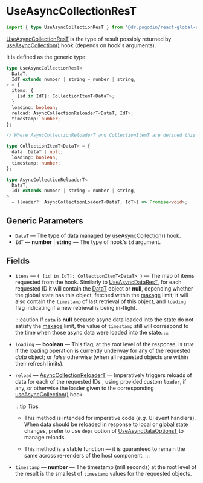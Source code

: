 # UseAsyncCollectionResT
```ts
import { type UseAsyncCollectionResT } from '@dr.pogodin/react-global-state';
```
[UseAsyncCollectionResT] is the type of result possibly returned by
[useAsyncCollection()] hook (depends on hook's arguments).

It is defined as the generic type:
```ts
type UseAsyncCollectionResT<
  DataT,
  IdT extends number | string = number | string,
> = {
  items: {
    [id in IdT]: CollectionItemT<DataT>;
  }
  loading: boolean;
  reload: AsyncCollectionReloaderT<DataT, IdT>;
  timestamp: number;
};

// Where AsyncCollectionReloaderT and CollectionItemT are defined this way:

type CollectionItemT<DataT> = {
  data: DataT | null;
  loading: boolean;
  timestamp: number;
};

type AsyncCollectionReloaderT<
  DataT,
  IdT extends number | string = number | string,
>
  = (loader?: AsyncCollectionLoaderT<DataT, IdT>) => Promise<void>;
```

## Generic Parameters
[DataT]: #data-type
- `DataT` <Link id="data-type" /> &mdash; The type of data managed by
  [useAsyncCollection()] hook.
- `IdT` &mdash; **number** | **string** &mdash; The type of hook's `id` argument.

## Fields
- `items` &mdash; `{ [id in IdT]: CollectionItemT<DataT> }` &mdash;
  The map of items requested from the hook. Similarly to [UseAsyncDataResT],
  for each requested ID it will contain the [DataT] object or **null**, depending
  whether the global state has this object, fetched within the [maxage] limit;
  it will also contain the `timestamp` of last retrieval of this object,
  and `loading` flag indicating if a new retrieval is being in-flight.

  :::caution
  If `data` is **null** because async data loaded into the state do not satisfy
  the [maxage] limit, the value of `timestamp` still will correspond to the time
  when those async data were loaded into the state.
  :::

- `loading` &mdash; **boolean** &mdash; This flag, at the root level of
  the response, is _true_ if the loading operation is currently underway
  for any of the requested _data_ object; or _false_ otherwise (when all
  requested objects are within their refresh limits).

- `reload` &mdash; [AsyncCollectionReloaderT] &mdash; Imperatively triggers
  reloads of data for each of the requested IDs , using provided custom `loader`,
  if any, or otherwise the loader given to the corresponding
  [useAsyncCollection()] hook.

  :::tip Tips
  - This method is intended for imperative code (_e.g._ UI event handlers).
    When data should be reloaded in response to local or global state changes,
    prefer to use `deps` option of [UseAsyncDataOptionsT] to manage reloads.

  - This method is a stable function &mdash; it is guaranteed to remain the same
    across re-renders of the host component.
  :::

- `timestamp` &mdash; **number** &mdash; The timestamp (milliseconds) at
  the root level of the result is the smallest of `timestamp` values for
  the requested objects.

[AsyncCollectionLoaderT]: /docs/api/types/async-collection-loader
[AsyncCollectionReloaderT]: /docs/api/types/async-collection-reloader
[useAsyncCollection()]: /docs/api/hooks/useasynccollection
[useAsyncData()]: /docs/api/hooks/useasyncdata
[UseAsyncDataOptionsT]: /docs/api/types/use-async-data-options
[UseAsyncCollectionResT]: #
[UseAsyncDataResT]: /docs/api/types/use-async-data-res
[maxage]: /docs/api/types/use-async-data-options#maxage

